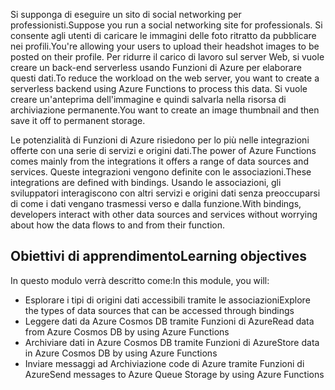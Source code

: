 <span data-ttu-id="840b9-101">Si supponga di eseguire un sito di social networking per professionisti.</span><span class="sxs-lookup"><span data-stu-id="840b9-101">Suppose you run a social networking site for professionals.</span></span> <span data-ttu-id="840b9-102">Si consente agli utenti di caricare le immagini delle foto ritratto da pubblicare nei profili.</span><span class="sxs-lookup"><span data-stu-id="840b9-102">You're allowing your users to upload their headshot images to be posted on their profile.</span></span> <span data-ttu-id="840b9-103">Per ridurre il carico di lavoro sul server Web, si vuole creare un back-end serverless usando Funzioni di Azure per elaborare questi dati.</span><span class="sxs-lookup"><span data-stu-id="840b9-103">To reduce the workload on the web server, you want to create a serverless backend using Azure Functions to process this data.</span></span> <span data-ttu-id="840b9-104">Si vuole creare un'anteprima dell'immagine e quindi salvarla nella risorsa di archiviazione permanente.</span><span class="sxs-lookup"><span data-stu-id="840b9-104">You want to create an image thumbnail and then save it off to permanent storage.</span></span> 

<span data-ttu-id="840b9-105">Le potenzialità di Funzioni di Azure risiedono per lo più nelle integrazioni offerte con una serie di servizi e origini dati.</span><span class="sxs-lookup"><span data-stu-id="840b9-105">The power of Azure Functions comes mainly from the integrations it offers a range of data sources and services.</span></span> <span data-ttu-id="840b9-106">Queste integrazioni vengono definite con le associazioni.</span><span class="sxs-lookup"><span data-stu-id="840b9-106">These integrations are defined with bindings.</span></span> <span data-ttu-id="840b9-107">Usando le associazioni, gli sviluppatori interagiscono con altri servizi e origini dati senza preoccuparsi di come i dati vengano trasmessi verso e dalla funzione.</span><span class="sxs-lookup"><span data-stu-id="840b9-107">With bindings, developers interact with other data sources and services without worrying about how the data flows to and from their function.</span></span>

## <a name="learning-objectives"></a><span data-ttu-id="840b9-108">Obiettivi di apprendimento</span><span class="sxs-lookup"><span data-stu-id="840b9-108">Learning objectives</span></span>

<span data-ttu-id="840b9-109">In questo modulo verrà descritto come:</span><span class="sxs-lookup"><span data-stu-id="840b9-109">In this module, you will:</span></span>

- <span data-ttu-id="840b9-110">Esplorare i tipi di origini dati accessibili tramite le associazioni</span><span class="sxs-lookup"><span data-stu-id="840b9-110">Explore the types of data sources that can be accessed through bindings</span></span>
- <span data-ttu-id="840b9-111">Leggere dati da Azure Cosmos DB tramite Funzioni di Azure</span><span class="sxs-lookup"><span data-stu-id="840b9-111">Read data from Azure Cosmos DB by using Azure Functions</span></span>
- <span data-ttu-id="840b9-112">Archiviare dati in Azure Cosmos DB tramite Funzioni di Azure</span><span class="sxs-lookup"><span data-stu-id="840b9-112">Store data in Azure Cosmos DB by using Azure Functions</span></span>
- <span data-ttu-id="840b9-113">Inviare messaggi ad Archiviazione code di Azure tramite Funzioni di Azure</span><span class="sxs-lookup"><span data-stu-id="840b9-113">Send messages to Azure Queue Storage by using Azure Functions</span></span>
